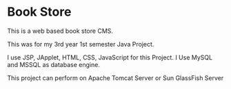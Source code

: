 Book Store
=========

This is a web based book store CMS.

This was for my 3rd year 1st semester Java Project.

I use JSP, JApplet, HTML, CSS, JavaScript for this Project. 
I Use MySQL and MSSQL as database engine.

This project can perform on Apache Tomcat Server or Sun GlassFish Server
